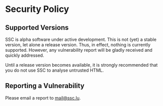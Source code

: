 # Security Policy

## Supported Versions

SSC is alpha software under active development. This is not (yet) a stable version, let alone a release version.
Thus, in effect, nothing is currently supported. However, any vulnerability report will be gladly received and
quickly addressed.

Until a release version becomes available, it is strongly recommended that you do not use SSC to analyse untrusted HTML.

## Reporting a Vulnerability

Please email a report to mail@ssc.lu.
